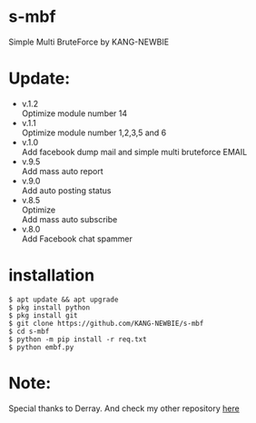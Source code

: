 # s-mbf
Simple Multi BruteForce by KANG-NEWBIE<br>
# Update:
- v.1.2<br>
Optimize module number 14
- v.1.1<br>
Optimize module number 1,2,3,5 and 6
- v.1.0<br>
Add facebook dump mail and simple multi bruteforce EMAIL
- v.9.5<br>
Add mass auto report
- v.9.0<br>
Add auto posting status
- v.8.5<br>
Optimize<br>
Add mass auto subscribe
- v.8.0<br>
Add Facebook chat spammer

# installation
```
$ apt update && apt upgrade
$ pkg install python
$ pkg install git
$ git clone https://github.com/KANG-NEWBIE/s-mbf
$ cd s-mbf
$ python -m pip install -r req.txt
$ python embf.py
```
<h1>Note:</h1>
Special thanks to Derray. And check my other repository <a href="https://github.com/KANG-NEWBIE?tab=repositories">here</a>
